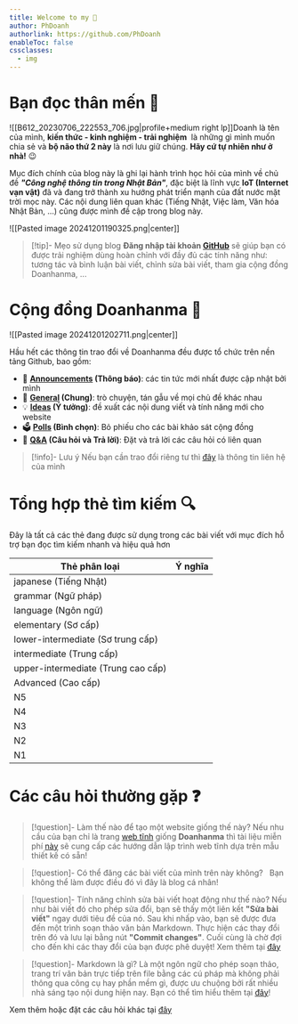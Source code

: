 ```yaml
---
title: Welcome to my 🧠
author: PhDoanh
authorlink: https://github.com/PhDoanh
enableToc: false
cssclasses:
  - img
---
```

# Bạn đọc thân mến 🤗
![[B612_20230706_222553_706.jpg|profile+medium right lp]]Doanh là tên của mình, **kiến thức - kinh nghiệm - trải nghiệm**  là những gì mình muốn chia sẻ và **bộ não thứ 2 này** là nơi lưu giữ chúng. **Hãy cứ tự nhiên như ở nhà!** 😉

Mục đích chính của blog này là ghi lại hành trình học hỏi của mình về chủ đề ***"Công nghệ thông tin trong Nhật Bản"***, đặc biệt là lĩnh vực **IoT (Internet vạn vật)** đã và đang trở thành xu hướng phát triển mạnh của đất nước mặt trời mọc này. Các nội dung liên quan khác (Tiếng Nhật, Việc làm, Văn hóa Nhật Bản, ...) cũng được mình đề cập trong blog này.

![[Pasted image 20241201190325.png|center]]

> [!tip]- Mẹo sử dụng blog
> **Đăng nhập tài khoản [GitHub](https://github.com/login)** sẽ giúp bạn có được trải nghiệm dùng hoàn chỉnh với đầy đủ các tính năng như: tương tác và bình luận bài viết, chỉnh sửa bài viết, tham gia cộng đồng Doanhanma, ...

# Cộng đồng Doanhanma 🤝
![[Pasted image 20241201202711.png|center]]

Hầu hết các thông tin trao đổi về Doanhanma đều được tổ chức trên nền tảng Github, bao gồm:
- 📣 **[Announcements](https://github.com/PhDoanh/doanhanma/discussions/categories/announcements) (Thông báo)**: các tin tức mới nhất được cập nhật bởi mình
- 💬 **[General](https://github.com/PhDoanh/doanhanma/discussions/categories/general) (Chung)**: trò chuyện, tán gẫu về mọi chủ đề khác nhau
- 💡 **[Ideas](https://github.com/PhDoanh/doanhanma/discussions/categories/ideas) (Ý tưởng)**: đề xuất các nội dung viết và tính năng mới cho website
- 🗳️ **[Polls](https://github.com/PhDoanh/doanhanma/discussions/categories/polls) (Bình chọn)**: Bỏ phiếu cho các bài khảo sát cộng đồng
- 🙏 **[Q&A](https://github.com/PhDoanh/doanhanma/discussions/categories/q-a) (Câu hỏi và Trả lời)**: Đặt và trả lời các câu hỏi có liên quan

> [!info]- Lưu ý
> Nếu bạn cần trao đổi riêng tư thì <a href="#footer" >đây</a> là thông tin liên hệ của mình

# Tổng hợp thẻ tìm kiếm 🔍
Đây là tất cả các thẻ đang được sử dụng trong các bài viết với mục đích hỗ trợ bạn đọc tìm kiếm nhanh và hiệu quả hơn

| Thẻ phân loại                      | Ý nghĩa |
| ---------------------------------- | ------- |
| japanese (Tiếng Nhật)              |         |
| grammar (Ngữ pháp)                 |         |
| language (Ngôn ngữ)                |         |
| elementary (Sơ cấp)                |         |
| lower-intermediate (Sơ trung cấp)  |         |
| intermediate (Trung cấp)           |         |
| upper-intermediate (Trung cao cấp) |         |
| Advanced (Cao cấp)                 |         |
| N5                                 |         |
| N4                                 |         |
| N3                                 |         |
| N2                                 |         |
| N1                                 |         |

# Các câu hỏi thường gặp ❓
> [!question]- Làm thế nào để tạo một website giống thế này?
> Nếu nhu cầu của bạn chỉ là trang [web tĩnh](https://en.wikipedia.org/wiki/Static_web_page) giống **Doanhanma** thì tài liệu miễn phí [này](https://quartz.jzhao.xyz/) sẽ cung cấp các hướng dẫn lập trình web tĩnh dựa trên mẫu thiết kế có sẵn!

> [!question]- Có thể đăng các bài viết của mình trên này không?  
> Bạn không thể làm được điều đó vì đây là blog cá nhân! 

> [!question]- Tính năng chỉnh sửa bài viết hoạt động như thế nào?
> Nếu như bài viết đó cho phép sửa đổi, bạn sẽ thấy một liên kết **"Sửa bài viết"** ngay dưới tiêu đề của nó. Sau khi nhấp vào, bạn sẽ được đưa đến một trình soạn thảo văn bản Markdown. Thực hiện các thay đổi trên đó và lưu lại bằng nút **"Commit changes"**. Cuối cùng là chờ đợi cho đến khi các thay đổi của bạn được phê duyệt! Xem thêm tại [đây](https://github.com/PhDoanh/doanhanma/discussions/39)

> [!question]- Markdown là gì?
> Là một ngôn ngữ cho phép soạn thảo, trang trí văn bản trực tiếp trên file bằng các cú pháp mà không phải thông qua công cụ hay phần mềm gì, được ưu chuộng bởi rất nhiều nhà sáng tạo nội dung hiện nay. Bạn có thể tìm hiểu thêm tại [đây](https://www.markdownguide.org/)!

Xem thêm hoặc đặt các câu hỏi khác tại [đây](https://github.com/PhDoanh/doanhanma/discussions/categories/q-a) 
